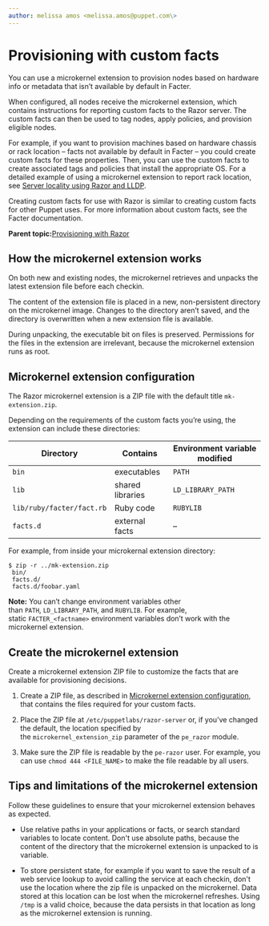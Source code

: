 ```yaml
---
author: melissa amos <melissa.amos@puppet.com\>
---
```


# Provisioning with custom facts

You can use a microkernel extension to provision nodes based on hardware info or metadata that isn’t available by default in Facter.

When configured, all nodes receive the microkernel extension, which contains instructions for reporting custom facts to the Razor server. The custom facts can then be used to tag nodes, apply policies, and provision eligible nodes.

For example, if you want to provision machines based on hardware chassis or rack location – facts not available by default in Facter – you could create custom facts for these properties. Then, you can use the custom facts to create associated tags and policies that install the appropriate OS. For a detailed example of using a microkernel extension to report rack location, see [Server locality using Razor and LLDP](https://puppet.com/blog/server-locality-using-razor-and-lldp).

Creating custom facts for use with Razor is similar to creating custom facts for other Puppet uses. For more information about custom facts, see the Facter documentation.

**Parent topic:**[Provisioning with Razor](provisioning_with_razor.md)

## How the microkernel extension works

On both new and existing nodes, the microkernel retrieves and unpacks the latest extension file before each checkin.

The content of the extension file is placed in a new, non-persistent directory on the microkernel image. Changes to the directory aren’t saved, and the directory is overwritten when a new extension file is available.

During unpacking, the executable bit on files is preserved. Permissions for the files in the extension are irrelevant, because the microkernel extension runs as root.

## Microkernel extension configuration

The Razor microkernel extension is a ZIP file with the default title `mk-extension.zip`.

Depending on the requirements of the custom facts you’re using, the extension can include these directories:

|Directory|Contains|Environment variable modified|
|---------|--------|-----------------------------|
|`bin`|executables|`PATH`|
|`lib`|shared libraries|`LD_LIBRARY_PATH`|
|`lib/ruby/facter/fact.rb`|Ruby code|`RUBYLIB`|
|`facts.d`|external facts|–|

For example, from inside your microkernal extension directory:

```
$ zip -r ../mk-extension.zip
 bin/
 facts.d/
 facts.d/foobar.yaml
```

**Note:** You can’t change environment variables other than `PATH`, `LD_LIBRARY_PATH`, and `RUBYLIB`. For example, static `FACTER_<factname>` environment variables don’t work with the microkernel extension.

## Create the microkernel extension

Create a microkernel extension ZIP file to customize the facts that are available for provisioning decisions.

1.  Create a ZIP file, as described in [Microkernel extension configuration](provisioning_with_custom_facts.md#), that contains the files required for your custom facts.

2.  Place the ZIP file at `/etc/puppetlabs/razor-server` or, if you’ve changed the default, the location specified by the `microkernel_extension_zip` parameter of the `pe_razor` module.

3.  Make sure the ZIP file is readable by the `pe-razor` user. For example, you can use `chmod 444 <FILE_NAME>` to make the file readable by all users.


## Tips and limitations of the microkernel extension

Follow these guidelines to ensure that your microkernel extension behaves as expected.

-   Use relative paths in your applications or facts, or search standard variables to locate content. Don't use absolute paths, because the content of the directory that the microkernel extension is unpacked to is variable.

-   To store persistent state, for example if you want to save the result of a web service lookup to avoid calling the service at each checkin, don't use the location where the zip file is unpacked on the microkernel. Data stored at this location can be lost when the microkernel refreshes. Using `/tmp` is a valid choice, because the data persists in that location as long as the microkernel extension is running.


